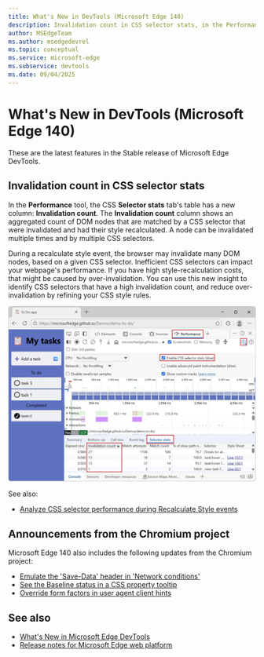 ```yaml
---
title: What's New in DevTools (Microsoft Edge 140)
description: Invalidation count in CSS selector stats, in the Performance tool. Emulate the 'Save-Data' header in Network conditions. And more.  # key words before col 158
author: MSEdgeTeam
ms.author: msedgedevrel
ms.topic: conceptual
ms.service: microsoft-edge
ms.subservice: devtools
ms.date: 09/04/2025
---
```

# What's New in DevTools (Microsoft Edge 140)

These are the latest features in the Stable release of Microsoft Edge DevTools.


<!-- ====================================================================== -->
## Invalidation count in CSS selector stats

<!-- Subtitle: Identify expensive selectors with the new column in CSS selector stats (Performance tool) to reduce costly style recalculations. -->

In the **Performance** tool, the CSS **Selector stats** tab's table has a new column: **Invalidation count**.  The **Invalidation count** column shows an aggregated count of DOM nodes that are matched by a CSS selector that were invalidated and had their style recalculated.  A node can be invalidated multiple times and by multiple CSS selectors.

During a recalculate style event, the browser may invalidate many DOM nodes, based on a given CSS selector.  Inefficient CSS selectors can impact your webpage's performance.  If you have high style-recalculation costs, that might be caused by over-invalidation.  You can use this new insight to identify CSS selectors that have a high invalidation count, and reduce over-invalidation by refining your CSS style rules.

![Invalidation count column in CSS Selector stats tab's table](./devtools-140-images/selector-stats-invalidations.jpg)

See also:
* [Analyze CSS selector performance during Recalculate Style events](../../../performance/selector-stats.md)


<!-- ====================================================================== -->
## Announcements from the Chromium project
<!-- https://developer.chrome.com/blog/new-in-devtools-140 -->

Microsoft Edge 140 also includes the following updates from the Chromium project:

* [Emulate the 'Save-Data' header in 'Network conditions'](https://developer.chrome.com/blog/new-in-devtools-140#save-data)
* [See the Baseline status in a CSS property tooltip](https://developer.chrome.com/blog/new-in-devtools-140#baseline-tooltip)
* [Override form factors in user agent client hints](https://developer.chrome.com/blog/new-in-devtools-140#form-factors)


<!-- ====================================================================== -->
## See also

* [What's New in Microsoft Edge DevTools](../../whats-new.md)
* [Release notes for Microsoft Edge web platform](../../../../web-platform/release-notes/index.md)
